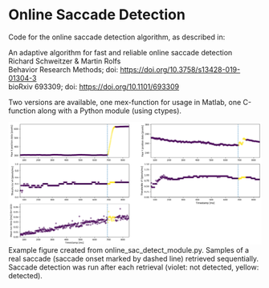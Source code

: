 # Online Saccade Detection

Code for the online saccade detection algorithm, as described in:

An adaptive algorithm for fast and reliable online saccade detection\
Richard Schweitzer & Martin Rolfs\
Behavior Research Methods; doi: https://doi.org/10.3758/s13428-019-01304-3 \
bioRxiv 693309; doi: https://doi.org/10.1101/693309 

Two versions are available, one mex-function for usage in Matlab, one C-function along with a Python module (using ctypes).

![real_saccade_simulation_1.png](https://raw.githubusercontent.com/richardschweitzer/OnlineSaccadeDetection/master/python/real_saccade_simulation_1.png)
Example figure created from online_sac_detect_module.py. Samples of a real saccade (saccade onset marked by dashed line) retrieved sequentially. Saccade detection was run after each retrieval (violet: not detected, yellow: detected). 

